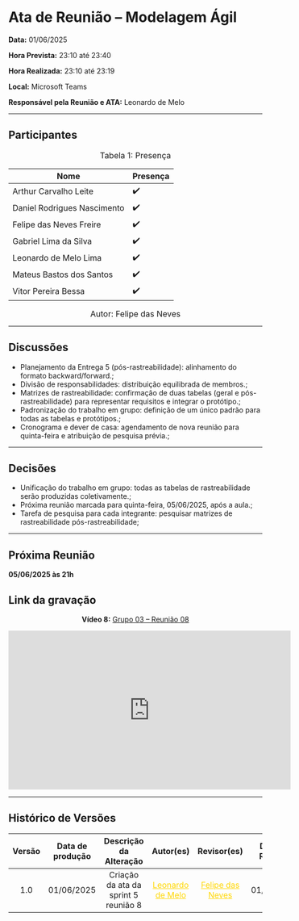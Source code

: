 # Ata de Reunião – Modelagem Ágil

**Data:** 01/06/2025  

**Hora Prevista:** 23:10 até 23:40  

**Hora Realizada:** 23:10 até 23:19  

**Local:** Microsoft Teams  

**Responsável pela Reunião e ATA:** Leonardo de Melo

---

## Participantes

<font size="3"><p style="text-align: center">Tabela 1: Presença</p></font>



| Nome            | Presença |
|-----------------|----------|
| Arthur Carvalho Leite       | ✔️    |
| Daniel Rodrigues Nascimento | ✔️    |
| Felipe das Neves Freire     | ✔️    |
| Gabriel Lima da Silva       | ✔️    |
| Leonardo de Melo Lima       | ✔️    |
| Mateus Bastos dos Santos    | ✔️    |
| Vitor Pereira Bessa         | ✔️    |



<font size="3"><p style="text-align: center">Autor: Felipe das Neves</p></font>

---

## Discussões

- Planejamento da Entrega 5 (pós-rastreabilidade): alinhamento do formato backward/forward.;
- Divisão de responsabilidades: distribuição equilibrada de membros.;
- Matrizes de rastreabilidade: confirmação de duas tabelas (geral e pós-rastreabilidade) para representar requisitos e integrar o protótipo.;
- Padronização do trabalho em grupo: definição de um único padrão para todas as tabelas e protótipos.;
- Cronograma e dever de casa: agendamento de nova reunião para quinta-feira e atribuição de pesquisa prévia.;
  

---

## Decisões

- Unificação do trabalho em grupo: todas as tabelas de rastreabilidade serão produzidas coletivamente.;
- Próxima reunião marcada para quinta-feira, 05/06/2025, após a aula.;
- Tarefa de pesquisa para cada integrante: pesquisar matrizes de rastreabilidade pós-rastreabilidade;

---

## Próxima Reunião
**05/06/2025 às 21h**


## Link da gravação

<div style="text-align: center;">
  <p><strong>Vídeo 8:</strong> 
    <a href="https://youtu.be/Uq2Uw1q92yQ">Grupo 03 – Reunião 08</a>
  </p>
  <iframe 
    width="560" 
    height="315" 
    src="https://www.youtube.com/embed/Uq2Uw1q92yQ" 
    frameborder="0" 
    allow="accelerometer; autoplay; clipboard-write; encrypted-media; gyroscope; picture-in-picture" 
    allowfullscreen>
  </iframe>
</div>



---

## Histórico de Versões

| Versão | Data de produção   | Descrição da Alteração                               | Autor(es)             | Revisor(es)      |Data de Revisão |
| :----: | :----------------: | :--------------------------------------------------: | :-------------------: | :-------------:  |  :-----------: |
| 1.0    | 01/06/2025 | Criação da ata da sprint 5 reunião 8   | <a style="color:gold;" href="https://github.com/leozinlima" target="_blank">Leonardo de Melo</a> | <a style="color:gold;" href="https://github.com/FelipeFreire-gf" target="_blank">Felipe das Neves</a> | 01/06/2025|